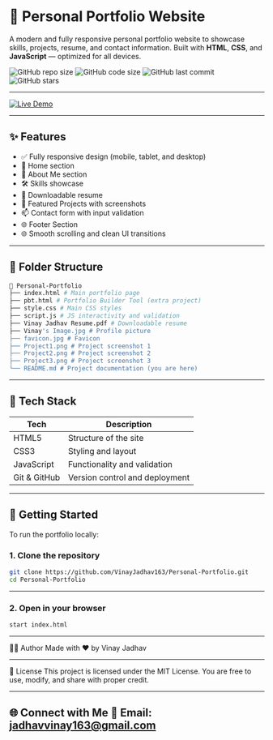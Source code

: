 # 💼 Personal Portfolio Website

A modern and fully responsive personal portfolio website to showcase skills, projects, resume, and contact information. Built with **HTML**, **CSS**, and **JavaScript** — optimized for all devices.

![GitHub repo size](https://img.shields.io/github/repo-size/VinayJadhav163/Personal-Portfolio?color=blue)
![GitHub code size](https://img.shields.io/github/languages/code-size/VinayJadhav163/Personal-Portfolio)
![GitHub last commit](https://img.shields.io/github/last-commit/VinayJadhav163/Personal-Portfolio)
![GitHub stars](https://img.shields.io/github/stars/VinayJadhav163/Personal-Portfolio?style=social)

---

[![Live Demo](https://img.shields.io/badge/Live-Demo-blue?style=for-the-badge&logo=githubpages&logoColor=white)](https://vinayjadhav163.github.io/Personal-Portfolio)

---

## ✨ Features

- ✅ Fully responsive design (mobile, tablet, and desktop)
- 👤 Home section
- 👤 About Me section
- 🛠️ Skills showcase
- 📄 Downloadable resume
- 📁 Featured Projects with screenshots
- 📫 Contact form with input validation
- 🌐 Footer Section
- 🌐 Smooth scrolling and clean UI transitions

---

## 📁 Folder Structure
```bash
📁 Personal-Portfolio
├── index.html # Main portfolio page
├── pbt.html # Portfolio Builder Tool (extra project)
├── style.css # Main CSS styles
├── script.js # JS interactivity and validation
├── Vinay Jadhav Resume.pdf # Downloadable resume
├── Vinay's Image.jpg # Profile picture
├── favicon.jpg # Favicon
├── Project1.png # Project screenshot 1
├── Project2.png # Project screenshot 2
├── Project3.png # Project screenshot 3
└── README.md # Project documentation (you are here)
```

---

## 🔧 Tech Stack

| Tech        | Description                    |
|-------------|--------------------------------|
| HTML5       | Structure of the site          |
| CSS3        | Styling and layout             |
| JavaScript  | Functionality and validation   |
| Git & GitHub| Version control and deployment |

---

## 🚀 Getting Started

To run the portfolio locally:

### 1. Clone the repository

```bash
git clone https://github.com/VinayJadhav163/Personal-Portfolio.git
cd Personal-Portfolio
```

---

### 2. Open in your browser
```bash
start index.html
```
---
🧑‍💻 Author
Made with ❤️ by Vinay Jadhav

---
📜 License
This project is licensed under the MIT License. You are free to use, modify, and share with proper credit.

---
🌐 Connect with Me
📧 Email: jadhavvinay163@gmail.com
---
